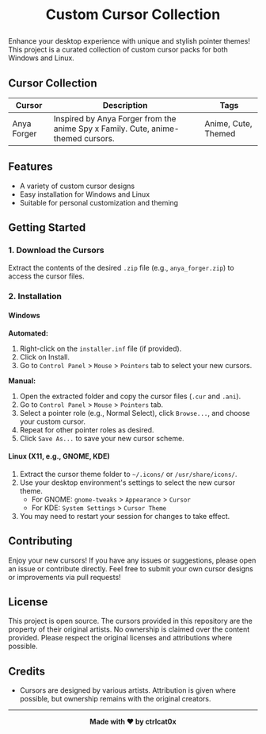 # <p align="center">Custom Cursor Collection</p>
Enhance your desktop experience with unique and stylish pointer themes! This project is a curated collection of custom cursor packs for both Windows and Linux.

## Cursor Collection

| Cursor | Description                                                                 | Tags                |
|--------------|-----------------------------------------------------------------------------|---------------------|
| Anya Forger  | Inspired by Anya Forger from the anime Spy x Family. Cute, anime-themed cursors. | Anime, Cute, Themed |

## Features
- A variety of custom cursor designs
- Easy installation for Windows and Linux
- Suitable for personal customization and theming

## Getting Started

### 1. Download the Cursors
Extract the contents of the desired `.zip` file (e.g., `anya_forger.zip`) to access the cursor files.

### 2. Installation

#### Windows
**Automated:**
1. Right-click on the `installer.inf` file (if provided).
2. Click on Install.
3. Go to `Control Panel` > `Mouse` > `Pointers` tab to select your new cursors.

**Manual:**
1. Open the extracted folder and copy the cursor files (`.cur` and `.ani`).
2. Go to `Control Panel` > `Mouse` > `Pointers` tab.
3. Select a pointer role (e.g., Normal Select), click `Browse...`, and choose your custom cursor.
4. Repeat for other pointer roles as desired.
5. Click `Save As...` to save your new cursor scheme.

#### Linux (X11, e.g., GNOME, KDE)
1. Extract the cursor theme folder to `~/.icons/` or `/usr/share/icons/`.
2. Use your desktop environment's settings to select the new cursor theme.
   - For GNOME: `gnome-tweaks` > `Appearance` > `Cursor`
   - For KDE: `System Settings` > `Cursor Theme`
3. You may need to restart your session for changes to take effect.

## Contributing
Enjoy your new cursors! If you have any issues or suggestions, please open an issue or contribute directly. Feel free to submit your own cursor designs or improvements via pull requests!

## License
This project is open source. The cursors provided in this repository are the property of their original artists. No ownership is claimed over the content provided. Please respect the original licenses and attributions where possible.

## Credits
- Cursors are designed by various artists. Attribution is given where possible, but ownership remains with the original creators.
---
<p align="center">
  <strong>Made with ❤️ by ctrlcat0x</strong>
</p> 

